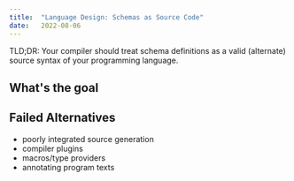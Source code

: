 ```yaml
---
title:  "Language Design: Schemas as Source Code"
date:   2022-08-06
---
```


TLD;DR: Your compiler should treat schema definitions as a valid (alternate) source syntax of your programming language.

## What's the goal

## Failed Alternatives

- poorly integrated source generation
- compiler plugins
- macros/type providers
- annotating program texts
